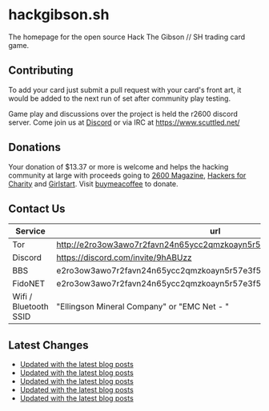 # hackgibson.sh
The homepage for the open source Hack The Gibson // SH trading card game.


## Contributing

To add your card just submit a pull request with your card's front art, it would be added to the next run of set after community play testing.

Game play and discussions over the project is held the r2600 discord server. Come join us at [Discord](https://discord.com/invite/9hABUzz) or via IRC at https://www.scuttled.net/


## Donations

Your donation of $13.37 or more is welcome and helps the hacking community at large with proceeds going to [2600 Magazine](https://2600.com/), [Hackers for Charity](https://hackersforcharity.org) and [Girlstart](https://girlstart.org).  Visit [buymeacoffee](https://www.buymeacoffee.com/hackgibson.sh) to donate.


## Contact Us

Service | url
-|-
Tor | http://e2ro3ow3awo7r2favn24n65ycc2qmzkoayn5r57e3f56nvjwdcgg32ad.onion
Discord | https://discord.com/invite/9hABUzz
BBS | e2ro3ow3awo7r2favn24n65ycc2qmzkoayn5r57e3f56nvjwdcgg32ad.onion:23
FidoNET | e2ro3ow3awo7r2favn24n65ycc2qmzkoayn5r57e3f56nvjwdcgg32ad.onion:24554
Wifi / Bluetooth SSID | "Ellingson Mineral Company" or "EMC Net - <fidonet address>"

## Latest Changes
<!-- BLOG-POST-LIST:START -->
- [Updated with the latest blog posts](https://github.com/DFW2600/hackgibson.sh/commit/2e5c9dc2f9241e8d205150b8f1da4c68ac95732a)
- [Updated with the latest blog posts](https://github.com/DFW2600/hackgibson.sh/commit/51bcb37976ff6103ef4c722b7dd0883b774f3e14)
- [Updated with the latest blog posts](https://github.com/DFW2600/hackgibson.sh/commit/6b4d1a8f623a6a4c7351ee45d4bcad00c1051489)
- [Updated with the latest blog posts](https://github.com/DFW2600/hackgibson.sh/commit/e38aadac88b7fbd3ca8f7b78a5f1324b4214fa80)
- [Updated with the latest blog posts](https://github.com/DFW2600/hackgibson.sh/commit/97722a5058ba20b6522227fa296f55cd3485bb7d)
<!-- BLOG-POST-LIST:END -->
